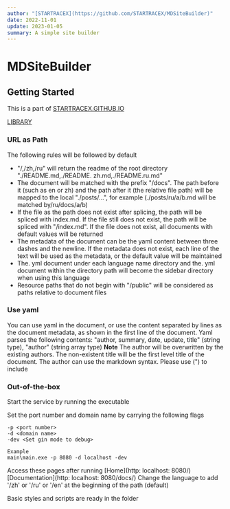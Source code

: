 ```yaml
---
author: "[STARTRACEX](https://github.com/STARTRACEX/MDSiteBuilder)"
date: 2022-11-01
update: 2023-01-05
summary: A simple site builder
---
```

# MDSiteBuilder

## Getting Started

This is a part of [STARTRACEX.GITHUB.IO](https://startracex.github.io/)

[LIBRARY](https://github.com/STARTRACEX/MDSiteBuilder)

### URL as Path

The following rules will be followed by default

- "/,/zh,/ru" will return the readme of the root directory "./README.md,./README. zh.md,./README.ru.md"
- The document will be matched with the prefix "/docs". The path before it (such as en or zh) and the path after it (the relative file path) will be mapped to the local "./posts/...", for example (./posts/ru/a/b.md will be matched by/ru/docs/a/b)
- If the file as the path does not exist after splicing, the path will be spliced with index.md. If the file still does not exist, the path will be spliced with "/index.md". If the file does not exist, all documents with default values will be returned
- The metadata of the document can be the yaml content between three dashes and the newline. If the metadata does not exist, each line of the text will be used as the metadata, or the default value will be maintained
- The. yml document under each language name directory and the. yml document within the directory path will become the sidebar directory when using this language
- Resource paths that do not begin with "/public" will be considered as paths relative to document files

### Use yaml

You can use yaml in the document, or use the content separated by lines as the document metadata, as shown in the first line of the document.
Yaml parses the following contents: "author, summary, date, update, title" (string type), "author" (string array type)
**Note** The author will be overwritten by the existing authors. The non-existent title will be the first level title of the document. The author can use the markdown syntax. Please use (") to include

### Out-of-the-box

Start the service by running the executable

Set the port number and domain name by carrying the following flags

```shell
-p <port number>
-d <domain name>
-dev <Set gin mode to debug>

Example
main\main.exe -p 8080 -d localhost -dev
```

Access these pages after running
[Home](http: localhost: 8080/)
[Documentation](http: localhost: 8080/docs/)
Change the language to add '/zh' or '/ru' or '/en' at the beginning of the path (default)

Basic styles and scripts are ready in the folder
